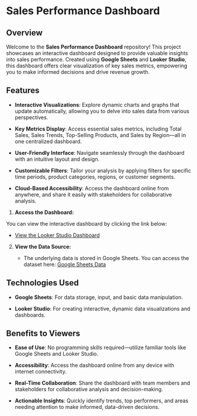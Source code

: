 # Sales Performance Dashboard


## Overview

Welcome to the **Sales Performance Dashboard** repository! This project showcases an interactive dashboard designed to provide valuable insights into sales performance. Created using **Google Sheets** and **Looker Studio**, this dashboard offers clear visualization of key sales metrics, empowering you to make informed decisions and drive revenue growth.

## Features

- **Interactive Visualizations**: Explore dynamic charts and graphs that update automatically, allowing you to delve into sales data from various perspectives.

- **Key Metrics Display**: Access essential sales metrics, including Total Sales, Sales Trends, Top-Selling Products, and Sales by Region—all in one centralized dashboard.

- **User-Friendly Interface**: Navigate seamlessly through the dashboard with an intuitive layout and design.

- **Customizable Filters**: Tailor your analysis by applying filters for specific time periods, product categories, regions, or customer segments.

- **Cloud-Based Accessibility**: Access the dashboard online from anywhere, and share it easily with stakeholders for collaborative analysis.



1. **Access the Dashboard:**

You can view the interactive dashboard by clicking the link below:

- [View the Looker Studio Dashboard](https://lookerstudio.google.com/s/t3M2nCvcP9c)



2. **View the Data Source:**

   - The underlying data is stored in Google Sheets. You can access the dataset here: [Google Sheets Data](#) 




## Technologies Used

- **Google Sheets**: For data storage, input, and basic data manipulation.

- **Looker Studio**: For creating interactive, dynamic data visualizations and dashboards.

## Benefits to Viewers

- **Ease of Use**: No programming skills required—utilize familiar tools like Google Sheets and Looker Studio.

- **Accessibility**: Access the dashboard online from any device with internet connectivity.

- **Real-Time Collaboration**: Share the dashboard with team members and stakeholders for collaborative analysis and decision-making.

- **Actionable Insights**: Quickly identify trends, top performers, and areas needing attention to make informed, data-driven decisions.

